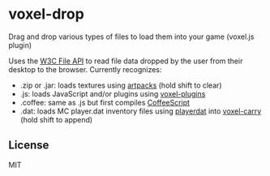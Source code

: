 # voxel-drop

Drag and drop various types of files to load them into your game (voxel.js plugin)

Uses the [W3C File API](http://www.w3.org/TR/FileAPI/) to read file data dropped by the user from
their desktop to the browser. Currently recognizes:

* .zip or .jar: loads textures using [artpacks](https://github.com/deathcap/artpacks) (hold shift to clear)
* .js: loads JavaScript and/or plugins using [voxel-plugins](https://github.com/deathcap/voxel-plugins)
* .coffee: same as .js but first compiles [CoffeeScript](http://coffeescript.org/)
* .dat: loads MC player.dat inventory files using [playerdat](https://github.com/deathcap/playerdat) into [voxel-carry](https://github.com/deathcap/voxel-carry) (hold shift to append)

## License

MIT

